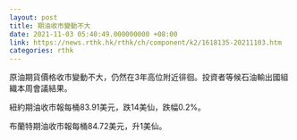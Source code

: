 ```yaml
---
layout: post
title: 期油收市變動不大
date: 2021-11-03 05:40:49.000000000 +08:00
link: https://news.rthk.hk/rthk/ch/component/k2/1618135-20211103.htm
categories: rthk
---
```


原油期貨價格收市變動不大，仍然在3年高位附近徘徊。投資者等候石油輸出國組織本周會議結果。

紐約期油收市報每桶83.91美元，跌14美仙，跌幅0.2%。

布蘭特期油收市報每桶84.72美元，升1美仙。
